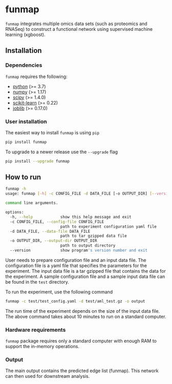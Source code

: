 # funmap
`funmap` integrates multiple omics data sets (such as proteomics and RNASeq) to construct a functional network using supervised machine learning (xgboost).

## Installation

### Dependencies

`funmap` requires the following:

* [python](https://www.python.org/) (>= 3.7)
* [numpy](https://numpy.org/)  (>= 1.17)
* [scipy](https://docs.scipy.org/doc/scipy/reference/) (>= 1.4.0)
* [scikit-learn](https://scikit-learn.org/stable/) (>= 0.22)
* [joblib](https://joblib.readthedocs.io/en/latest/) (>= 0.17.0)

### User installation

The easiest way to install `funmap` is using `pip`

```sh
pip install funmap
```

To upgrade to a newer release use the `--upgrade` flag

```sh
pip install --upgrade funmap
```

## How to run

```sh
funmap -h
usage: funmap [-h] -c CONFIG_FILE -d DATA_FILE [-o OUTPUT_DIR] [--version]

command line arguments.

options:
  -h, --help            show this help message and exit
  -c CONFIG_FILE, --config-file CONFIG_FILE
                        path to experiment configuration yaml file
  -d DATA_FILE, --data-file DATA_FILE
                        path to tar gzipped data file
  -o OUTPUT_DIR, --output-dir OUTPUT_DIR
                        path to output directory
  --version             show program's version number and exit
```

User needs to prepare configuration file and an input data file. The configuration file is a yaml file that specifies the parameters for the experiment. The input data file is a tar gzipped file that contains the data for the experiment. A sample configuration file and a sample input data file can be found in the `test` directory.

To run the experiment, use the following command

```sh
funmap -c test/test_config.yaml -d test/aml_test.gz -o output
```

The run time of the experiment depends on the size of the input data file. The above command takes about 10 minutes to run on a standard computer.

### Hardware requirements
`funmap` package requires only a standard computer with enough RAM to support the in-memory operations.


### Output
The main output contains the predicted edge list (funmap). This network can then used for downstream analysis.

